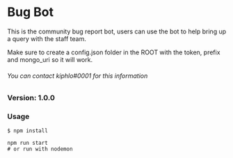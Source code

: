 # Bug Bot
This is the community bug report bot, users can use the bot to help bring up a query with the staff team.

Make sure to create a config.json folder in the ROOT with the token, prefix and mongo_uri so it will work. 

###### You can contact kiphlo#0001 for this information

###  Version: 1.0.0

### Usage

```
$ npm install
```

```
npm run start
# or run with nodemon